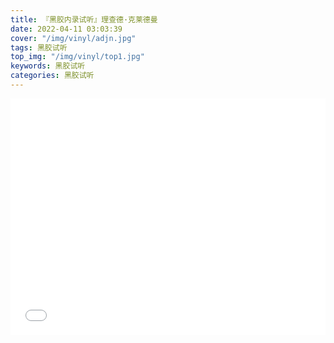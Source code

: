 ```yaml
---
title: 『黑胶内录试听』理查德·克莱德曼
date: 2022-04-11 03:03:39
cover: "/img/vinyl/adjn.jpg"
tags: 黑胶试听
top_img: "/img/vinyl/top1.jpg"
keywords: 黑胶试听
categories: 黑胶试听
---
```


<div style="position: relative; width: 100%; height: 0; padding-bottom: 75%;">
  <iframe 
   src="//player.bilibili.com/player.html?aid=595150735&bvid=BV1hq4y1Y7gZ&cid=560831598&page=1" 
   scrolling="no" 
   border="0" 
   frameborder="no" 
   framespacing="0" 
   allowfullscreen="true"
   style="position: absolute; width: 100%; height: 100%; left: 0; top: 0;"> 
  </iframe>
</div>